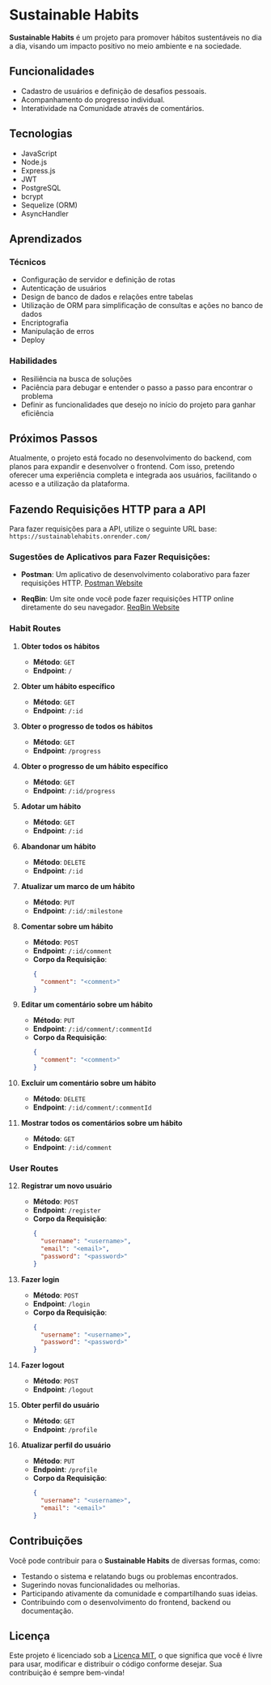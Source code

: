 # Sustainable Habits

**Sustainable Habits** é um projeto para promover hábitos sustentáveis no dia a dia, visando um impacto positivo no meio ambiente e na sociedade.

## Funcionalidades

- Cadastro de usuários e definição de desafios pessoais.
- Acompanhamento do progresso individual.
- Interatividade na Comunidade através de comentários.

## Tecnologias

- JavaScript
- Node.js
- Express.js
- JWT
- PostgreSQL
- bcrypt
- Sequelize (ORM) 
- AsyncHandler


## Aprendizados

### Técnicos
- Configuração de servidor e definição de rotas
- Autenticação de usuários
- Design de banco de dados e relações entre tabelas
- Utilização de ORM para simplificação de consultas e ações no banco de dados
- Encriptografia
- Manipulação de erros
- Deploy

### Habilidades
- Resiliência na busca de soluções
- Paciência para debugar e entender o passo a passo para encontrar o problema
- Definir as funcionalidades que desejo no início do projeto para ganhar eficiência

## Próximos Passos

Atualmente, o projeto está focado no desenvolvimento do backend, com planos para expandir e desenvolver o frontend. Com isso, pretendo oferecer uma experiência completa e integrada aos usuários, facilitando o acesso e a utilização da plataforma.

## Fazendo Requisições HTTP para a API

Para fazer requisições para a API, utilize o seguinte URL base: `https://sustainablehabits.onrender.com/`

### Sugestões de Aplicativos para Fazer Requisições:

- **Postman**: Um aplicativo de desenvolvimento colaborativo para fazer requisições HTTP.
  [Postman Website](https://www.postman.com/)

- **ReqBin**: Um site onde você pode fazer requisições HTTP online diretamente do seu navegador.
  [ReqBin Website](https://reqbin.com/)

### Habit Routes

1. **Obter todos os hábitos**
   - **Método**: `GET`
   - **Endpoint**: `/`

2. **Obter um hábito específico**
   - **Método**: `GET`
   - **Endpoint**: `/:id`

3. **Obter o progresso de todos os hábitos**
   - **Método**: `GET`
   - **Endpoint**: `/progress`

4. **Obter o progresso de um hábito específico**
   - **Método**: `GET`
   - **Endpoint**: `/:id/progress`

5. **Adotar um hábito**
   - **Método**: `GET`
   - **Endpoint**: `/:id`

6. **Abandonar um hábito**
   - **Método**: `DELETE`
   - **Endpoint**: `/:id`

7. **Atualizar um marco de um hábito**
   - **Método**: `PUT`
   - **Endpoint**: `/:id/:milestone`

8. **Comentar sobre um hábito**
   - **Método**: `POST`
   - **Endpoint**: `/:id/comment`
   - **Corpo da Requisição**:
     ```json
     {
       "comment": "<comment>"
     }
     ```

9. **Editar um comentário sobre um hábito**
   - **Método**: `PUT`
   - **Endpoint**: `/:id/comment/:commentId`
   - **Corpo da Requisição**:
     ```json
     {
       "comment": "<comment>"
     }
     ```

10. **Excluir um comentário sobre um hábito**
    - **Método**: `DELETE`
    - **Endpoint**: `/:id/comment/:commentId`

11. **Mostrar todos os comentários sobre um hábito**
    - **Método**: `GET`
    - **Endpoint**: `/:id/comment`

### User Routes

12. **Registrar um novo usuário**
    - **Método**: `POST`
    - **Endpoint**: `/register`
    - **Corpo da Requisição**:
      ```json
      {
        "username": "<username>",
        "email": "<email>",
        "password": "<password>"
      }
      ```

13. **Fazer login**
    - **Método**: `POST`
    - **Endpoint**: `/login`
    - **Corpo da Requisição**:
      ```json
      {
        "username": "<username>",
        "password": "<password>"
      }
      ```

14. **Fazer logout**
    - **Método**: `POST`
    - **Endpoint**: `/logout`

15. **Obter perfil do usuário**
    - **Método**: `GET`
    - **Endpoint**: `/profile`

16. **Atualizar perfil do usuário**
    - **Método**: `PUT`
    - **Endpoint**: `/profile`
    - **Corpo da Requisição**:
      ```json
      {
        "username": "<username>",
        "email": "<email>"
      }
      ```



## Contribuições

Você pode contribuir para o **Sustainable Habits** de diversas formas, como:

- Testando o sistema e relatando bugs ou problemas encontrados.
- Sugerindo novas funcionalidades ou melhorias.
- Participando ativamente da comunidade e compartilhando suas ideias.
- Contribuindo com o desenvolvimento do frontend, backend ou documentação.

## Licença

Este projeto é licenciado sob a [Licença MIT](LICENSE), o que significa que você é livre para usar, modificar e distribuir o código conforme desejar. Sua contribuição é sempre bem-vinda!
